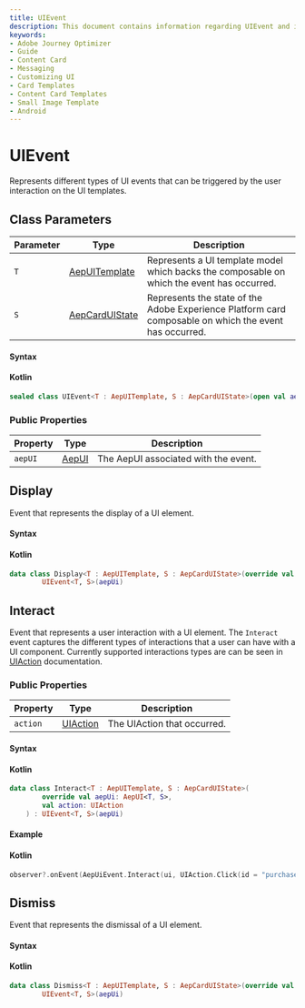 ```yaml
---
title: UIEvent
description: This document contains information regarding UIEvent and its supported event types.
keywords:
- Adobe Journey Optimizer
- Guide
- Content Card
- Messaging
- Customizing UI
- Card Templates
- Content Card Templates
- Small Image Template
- Android
---
```


# UIEvent

Represents different types of UI events that can be triggered by the user interaction on the UI templates.

## Class Parameters

| Parameter | Type                                          | Description                                                  |
| --------- | --------------------------------------------- | ------------------------------------------------------------ |
| `T`       | [AepUITemplate](./ui-models/aepuitemplate.md) | Represents a UI template model which backs the composable on which the event has occurred. |
| `S`       | [AepCardUIState](./state/aepcarduistate.md)   | Represents the state of the Adobe Experience Platform card composable on which the event has occurred. |

#### Syntax

<CodeBlock slots="heading, code" repeat="1" languages="Kotlin" />

#### Kotlin

``` kotlin
sealed class UIEvent<T : AepUITemplate, S : AepCardUIState>(open val aepUi: AepUI<T, S>)
```

### Public Properties

| Property | Type                | Description                          |
| -------- | ------------------- | ------------------------------------ |
| `aepUI`  | [AepUI](./aepui.md) | The AepUI associated with the event. |

## Display

Event that represents the display of a UI element.

#### Syntax

<CodeBlock slots="heading, code" repeat="1" languages="Kotlin" />

#### Kotlin

``` kotlin
data class Display<T : AepUITemplate, S : AepCardUIState>(override val aepUi: AepUI<T, S>) :
        UIEvent<T, S>(aepUi)
```

## Interact

Event that represents a user interaction with a UI element. The `Interact` event captures the different types of interactions that a user can have with a UI component. Currently supported interactions types are can be seen in [UIAction](./uiaction.md) documentation.

### Public Properties

| Property | Type                      | Description                 |
| -------- | ------------------------- | --------------------------- |
| `action` | [UIAction](./uiaction.md) | The UIAction that occurred. |

#### Syntax

<CodeBlock slots="heading, code" repeat="1" languages="Kotlin" />

#### Kotlin

``` kotlin
data class Interact<T : AepUITemplate, S : AepCardUIState>(
        override val aepUi: AepUI<T, S>,
        val action: UIAction
    ) : UIEvent<T, S>(aepUi)
```

#### Example

<CodeBlock slots="heading, code" repeat="1" languages="Kotlin" />

#### Kotlin

```kotlin
observer?.onEvent(AepUiEvent.Interact(ui, UIAction.Click(id = "purchaseID", actionUrl = "https://www.adobe.com"))
```

## Dismiss

Event that represents the dismissal of a UI element.

#### Syntax

<CodeBlock slots="heading, code" repeat="1" languages="Kotlin" />

#### Kotlin

``` kotlin
data class Dismiss<T : AepUITemplate, S : AepCardUIState>(override val aepUi: AepUI<T, S>) :
        UIEvent<T, S>(aepUi)
```
